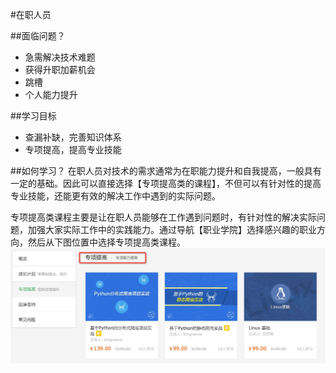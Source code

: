 #在职人员

##面临问题？
  - 急需解决技术难题
  - 获得升职加薪机会
  - 跳槽
  - 个人能力提升

##学习目标
  - 查漏补缺，完善知识体系
  -  专项提高，提高专业技能

##如何学习？
在职人员对技术的需求通常为在职能力提升和自我提高，一般具有一定的基础。因此可以直接选择【专项提高类的课程】，不但可以有针对性的提高专业技能，还能更有效的解决工作中遇到的实际问题。<br>

专项提高类课程主要是让在职人员能够在工作遇到问题时，有针对性的解决实际问题，加强大家实际工作中的实践能力。通过导航【职业学院】选择感兴趣的职业方向，然后从下图位置中选择专项提高类课程。
![](/images/zhiye_zhuanxiang.png)
